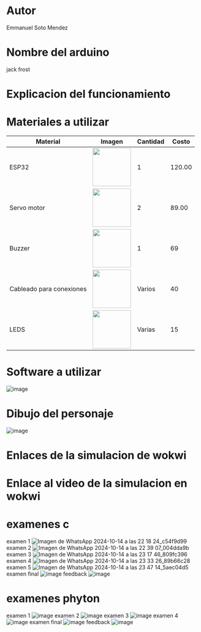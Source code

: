 # Autor
Emmanuel Soto Mendez
# Nombre del arduino
jack frost
# Explicacion del funcionamiento

# Materiales a utilizar
| Material | Imagen | Cantidad | Costo |
|----------|--------|----------|-------|
| ESP32    | <img src="https://github.com/user-attachments/assets/0d280367-493e-4f7c-a587-36e1f822116b" width="100"/> | 1 | 120.00 |
| Servo motor  | <img src="https://m.media-amazon.com/images/I/51ZhuPCUauL._AC_UF894,1000_QL80_.jpg" width="100"/> | 2 | 89.00 |
|   Buzzer    |     <img src="https://encrypted-tbn0.gstatic.com/shopping?q=tbn:ANd9GcT2Uex9EaVH0t9VSWeqHC4T4kqgwmRSdmPtPs6Bym2Eh6qONbHuEYl-q0GPq9c_qOwTvFpXFIkd_iKgEQ0s-ocg3K6gz20E-gT0spYL_tjXi6lDQFQtG-QXhw&usqp=CAE" width="100"/>     |     1  |  69     |
|Cableado para conexiones |<img src="https://m.media-amazon.com/images/I/71fdyWUFT8L.jpg" width="100"/> | Varios |40|
| LEDS |<img src="https://github.com/user-attachments/assets/43e6d92e-86f7-49b5-8e81-773b60db4e5f" width="100"/> | Varias |15|

# Software a utilizar
![image](https://github.com/user-attachments/assets/4ae2604e-9cff-43e5-918d-5ffb0e660811)

# Dibujo del personaje
![image](https://github.com/user-attachments/assets/4f550c03-73ff-4d9d-8b1b-a8f55acc2369)

# Enlaces de la simulacion de wokwi
# Enlace al video de la simulacion en wokwi


# examenes c
examen 1
![Imagen de WhatsApp 2024-10-14 a las 22 18 24_c54f9d99](https://github.com/user-attachments/assets/75d6b87d-3a2c-4754-96ab-a82f262dc9b5)
examen 2
![Imagen de WhatsApp 2024-10-14 a las 22 39 07_004dda9b](https://github.com/user-attachments/assets/5cef0e76-ad82-4967-8a90-54492e5be91d)
examen 3
![Imagen de WhatsApp 2024-10-14 a las 23 17 46_809fc396](https://github.com/user-attachments/assets/befc88d9-d561-464e-adcd-953af70ea4f5)
examen 4
![Imagen de WhatsApp 2024-10-14 a las 23 33 26_89b66c28](https://github.com/user-attachments/assets/86d85eb9-936a-47e2-8451-42bd452a5111)
examen 5
![Imagen de WhatsApp 2024-10-14 a las 23 47 14_5aec04d5](https://github.com/user-attachments/assets/802a6be9-0110-4168-8770-5e541eebf91f)
examen final
![image](https://github.com/user-attachments/assets/17dd56d5-490e-4b9e-875b-570d29f57088)
feedback
![image](https://github.com/user-attachments/assets/db9fa9dd-741a-4226-bdf3-7fee869d392b)

# examenes phyton
examen 1
![image](https://github.com/user-attachments/assets/97778063-75f5-4d9e-9a57-523bb2acd7eb)
examen 2
![image](https://github.com/user-attachments/assets/fdb24c6d-23dc-4912-852c-99bc78cf1642)
examen 3
![image](https://github.com/user-attachments/assets/18837c6d-83c8-43d4-943f-c727d6c1b6c5)
examen 4
![image](https://github.com/user-attachments/assets/ca1f09d4-3b67-4582-a74d-12f6415a09e0)
examen final
![image](https://github.com/user-attachments/assets/a16a6a31-3b9b-4283-8c91-e0955b4ce4ec)
feedback
![image](https://github.com/user-attachments/assets/72acc3e0-ee6b-496f-b00b-f6f96f75fec8)






